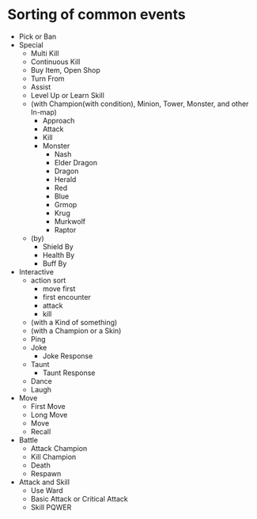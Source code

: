 # Sorting of common events
- Pick or Ban
- Special
	- Multi Kill
	- Continuous Kill
	- Buy Item, Open Shop
	- Turn From
	- Assist
	- Level Up or Learn Skill
	- (with Champion(with condition), Minion, Tower, Monster, and other In-map)
		- Approach
		- Attack
		- Kill
		- Monster
			- Nash
			- Elder Dragon
			- Dragon
			- Herald
			- Red
			- Blue
			- Grmop
			- Krug
			- Murkwolf
			- Raptor
	- (by)
		- Shield By
		- Health By
		- Buff By
- Interactive
	- action sort
		- move first
		- first encounter
		- attack
		- kill
	- (with a Kind of something)
	- (with a Champion or a Skin)
	- Ping
	- Joke
		- Joke Response
	- Taunt
		- Taunt Response
	- Dance
	- Laugh
- Move
	- First Move
	- Long Move
	- Move
	- Recall
- Battle
	- Attack Champion
	- Kill Champion
	- Death
	- Respawn
- Attack and Skill
	- Use Ward
	- Basic Attack or Critical Attack
	- Skill PQWER
